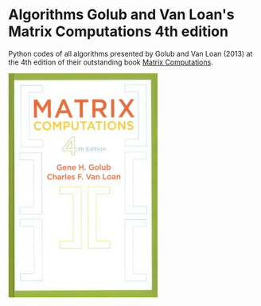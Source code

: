 # Algorithms Golub and Van Loan's Matrix Computations 4th edition

Python codes of all algorithms presented by Golub and Van Loan (2013)
at the 4th edition of their outstanding book [Matrix Computations](https://jhupbooks.press.jhu.edu/title/matrix-computations).

<img src='Matrix-Computations-4th-edition.png' width = 300>
